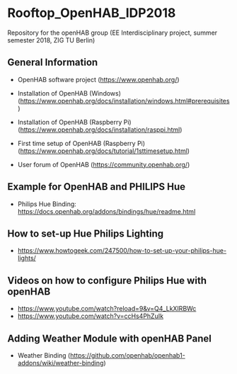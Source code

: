 # Rooftop_OpenHAB_IDP2018
Repository for the openHAB group (EE Interdisciplinary project, summer semester 2018, ZIG TU Berlin)

## General Information

* OpenHAB software project (https://www.openhab.org/)

* Installation of OpenHAB (Windows) (https://www.openhab.org/docs/installation/windows.html#prerequisites)

* Installation of OpenHAB (Raspberry Pi) (https://www.openhab.org/docs/installation/rasppi.html)

* First time setup of OpenHAB (Raspberry Pi) (https://www.openhab.org/docs/tutorial/1sttimesetup.html)

* User forum of OpenHAB (https://community.openhab.org/)

## Example for OpenHAB and PHILIPS Hue

* Philips Hue Binding: https://docs.openhab.org/addons/bindings/hue/readme.html
## How to set-up Hue Philips Lighting
* https://www.howtogeek.com/247500/how-to-set-up-your-philips-hue-lights/
## Videos on how to configure Philips Hue with openHAB
* https://www.youtube.com/watch?reload=9&v=Q4_LkXIRBWc
* https://www.youtube.com/watch?v=ccHs4PhZuIk

## Adding Weather Module with openHAB Panel
* Weather Binding (https://github.com/openhab/openhab1-addons/wiki/weather-binding)
